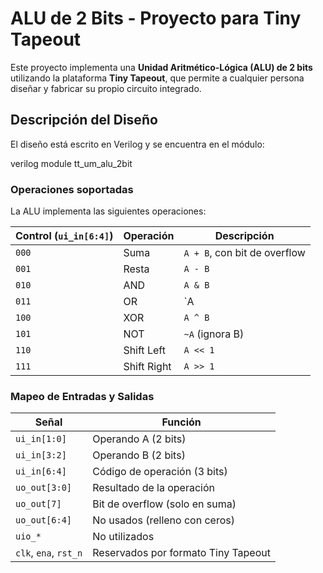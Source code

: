 #  ALU de 2 Bits - Proyecto para Tiny Tapeout

Este proyecto implementa una **Unidad Aritmético-Lógica (ALU) de 2 bits** utilizando la plataforma **Tiny Tapeout**, que permite a cualquier persona diseñar y fabricar su propio circuito integrado.

##  Descripción del Diseño

El diseño está escrito en Verilog y se encuentra en el módulo:

verilog
module tt_um_alu_2bit

###  Operaciones soportadas

La ALU implementa las siguientes operaciones:

| Control (`ui_in[6:4]`) | Operación     | Descripción               |
|------------------------|---------------|---------------------------|
| `000`                  | Suma          | `A + B`, con bit de overflow |
| `001`                  | Resta         | `A - B`                   |
| `010`                  | AND           | `A & B`                   |
| `011`                  | OR            | `A | B`                   |
| `100`                  | XOR           | `A ^ B`                   |
| `101`                  | NOT           | `~A` (ignora B)           |
| `110`                  | Shift Left    | `A << 1`                  |
| `111`                  | Shift Right   | `A >> 1`                  |


###  Mapeo de Entradas y Salidas

| Señal             | Función                               |
|-------------------|----------------------------------------|
| `ui_in[1:0]`      | Operando A (2 bits)                   |
| `ui_in[3:2]`      | Operando B (2 bits)                   |
| `ui_in[6:4]`      | Código de operación (3 bits)          |
| `uo_out[3:0]`     | Resultado de la operación             |
| `uo_out[7]`       | Bit de overflow (solo en suma)        |
| `uo_out[6:4]`     | No usados (relleno con ceros)         |
| `uio_*`           | No utilizados                         |
| `clk`, `ena`, `rst_n` | Reservados por formato Tiny Tapeout |



